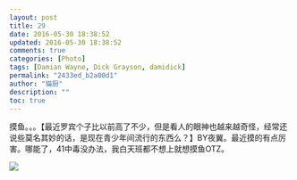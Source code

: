 ```yaml
---
layout: post
title: 29
date: 2016-05-30 18:38:52
updated: 2016-05-30 18:38:52
comments: true
categories: [Photo]
tags: [Damian Wayne, Dick Grayson, damidick]
permalink: "2433ed_b2a00d1"
author: "猫厨"
description: ""
toc: true
---
```


<p>摸鱼。。。【最近罗宾个子比以前高了不少，但是看人的眼神也越来越奇怪，经常还说些莫名其妙的话，是现在青少年间流行的东西么？】BY夜翼。最近摸的有点厉害。哪能了，41中毒没办法，我白天班都不想上就想摸鱼OTZ。</p>

![](/img/img_cVZNdzJtQk9JV2ZpQlhEejFOeTM5V0JnTDBUUFR0TExQazBySGpHV3Z4WTJ0Ny94bng0aXlnPT0.jpg)